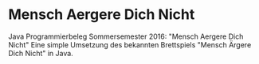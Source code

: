 # Mensch Aergere Dich Nicht

Java Programmierbeleg Sommersemester 2016: "Mensch Aergere Dich Nicht"
Eine simple Umsetzung des bekannten Brettspiels "Mensch Ärgere Dich Nicht" in Java.

